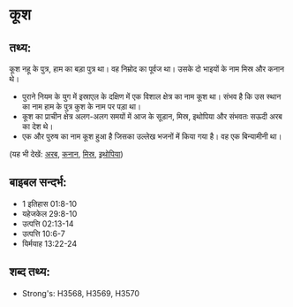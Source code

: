 # कूश #

## तथ्य: ##

कूश नहू के पुत्र, हाम का बड़ा पुत्र था। वह निम्रोद का पूर्वज था। उसके दो भाइयों के नाम मिस्र और कनान थे।

* पुराने नियम के युग में इस्राएल के दक्षिण में एक विशाल क्षेत्र का नाम कूश था। संभव है कि उस स्थान का नाम हाम के पुत्र कुश के नाम पर पड़ा था।
* कूश का प्राचीन क्षेत्र अलग-अलग समयों में आज के सूडान, मिस्र, इथोपिया और संभवतः सऊदी अरब का देश थे।
* एक और पुरुष का नाम कूश हुआ है जिसका उल्लेख भजनों में किया गया है। वह एक बिन्यामीनी था।

(यह भी देखें: [अरब](../arabia.md), [कनान](../canaan.md), [मिस्र](../egypt.md), [इथोपिया](../ethiopia.md))

## बाइबल सन्दर्भ: ##

* 1 इतिहास 01:8-10
* यहेजकेल 29:8-10
* उत्पत्ति 02:13-14
* उत्पत्ति 10:6-7
* यिर्मयाह 13:22-24

## शब्द तथ्य: ##

* Strong's: H3568, H3569, H3570
